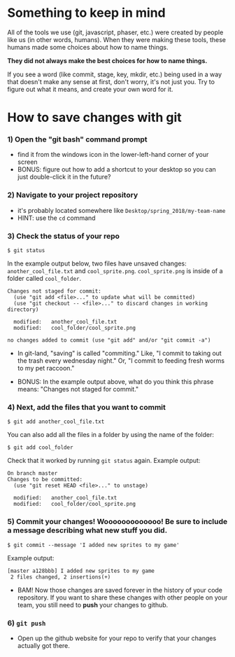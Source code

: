 # Something to keep in mind

All of the tools we use (git, javascript, phaser, etc.) were created by people like us (in other words, humans). When they were making these tools, these humans made some choices about how to name things.

**They did not always make the best choices for how to name things.**

If you see a word (like commit, stage, key, mkdir, etc.) being used in a way that doesn't make any sense at first, don't worry, it's not just you. Try to figure out what it means, and create your own word for it.

# How to save changes with git

### 1) **Open** the "git bash" command prompt
- find it from the windows icon in the lower-left-hand corner of your screen
- BONUS: figure out how to add a shortcut to your desktop so you can just double-click it in the future?

### 2) **Navigate** to your project repository
- it's probably located somewhere like `Desktop/spring_2018/my-team-name`
- HINT: use the `cd` command

### 3) Check the **status** of your repo

```
$ git status
```

In the example output below, two files have unsaved changes: `another_cool_file.txt` and `cool_sprite.png`. `cool_sprite.png` is inside of a folder called `cool_folder`.

```
Changes not staged for commit:
  (use "git add <file>..." to update what will be committed)
  (use "git checkout -- <file>..." to discard changes in working directory)

  modified:   another_cool_file.txt
  modified:   cool_folder/cool_sprite.png

no changes added to commit (use "git add" and/or "git commit -a")
```

- In git-land, "saving" is called "commiting." Like, "I commit to taking out the trash every wednesday night." Or, "I commit to feeding fresh worms to my pet raccoon."

- BONUS: In the example output above, what do you think this phrase means: "Changes not staged for commit."

### 4) Next, **add** the files that you want to commit

```
$ git add another_cool_file.txt
```

You can also add all the files in a folder by using the name of the folder:

```
$ git add cool_folder
```

Check that it worked by running `git status` again. Example output:

```
On branch master
Changes to be committed:
  (use "git reset HEAD <file>..." to unstage)

  modified:   another_cool_file.txt
  modified:   cool_folder/cool_sprite.png
```

### 5) **Commit** your changes! Wooooooooooooo! Be sure to include a message describing what new stuff you did.

```
$ git commit --message 'I added new sprites to my game'
```

Example output:

```
[master a128bbb] I added new sprites to my game
 2 files changed, 2 insertions(+)
 ```

- BAM! Now those changes are saved forever in the history of your code repository. If you want to share these changes with other people on your team, you still need to **push** your changes to github.

### 6) `git push`

- Open up the github website for your repo to verify that your changes actually got there.

